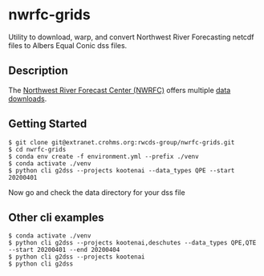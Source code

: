 # nwrfc-grids

Utility to download, warp, and convert Northwest River Forecasting netcdf files to Albers Equal Conic dss files.

## Description

The [Northwest River Forecast Center (NWRFC)](https://www.nwrfc.noaa.gov/rfc/) offers multiple [data downloads](https://www.nwrfc.noaa.gov/misc/downloads/). 

## Getting Started

```
$ git clone git@extranet.crohms.org:rwcds-group/nwrfc-grids.git
$ cd nwrfc-grids
$ conda env create -f environment.yml --prefix ./venv 
$ conda activate ./venv
$ python cli g2dss --projects kootenai --data_types QPE --start 20200401
```
Now go and check the data directory for your dss file

## Other cli examples

```
$ conda activate ./venv
$ python cli g2dss --projects kootenai,deschutes --data_types QPE,QTE --start 20200401 --end 20200404
$ python cli g2dss --projects kootenai
$ python cli g2dss 
```



